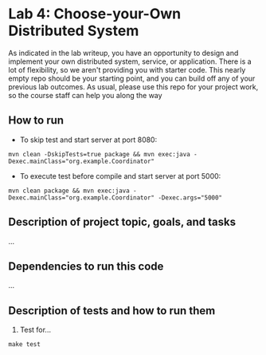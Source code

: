 # Lab 4: Choose-your-Own Distributed System

As indicated in the lab writeup, you have an opportunity to design and implement your own distributed system, service, or application.  There is a lot of flexibility, so we aren't providing you with starter code.  This nearly empty repo should be your starting point, and you can build off any of your previous lab outcomes.  As usual, please use this repo for your project work, so the course staff can help you along the way


## How to run
- To skip test and start server at port 8080: 
```
mvn clean -DskipTests=true package && mvn exec:java -Dexec.mainClass="org.example.Coordinator"
```
- To execute test before compile and start server at port 5000:
```
mvn clean package && mvn exec:java -Dexec.mainClass="org.example.Coordinator" -Dexec.args="5000"
```


## Description of project topic, goals, and tasks

...

## Dependencies to run this code

...

## Description of tests and how to run them

1. Test for...

```
make test
```
